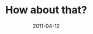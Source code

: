 ---
layout: base.njk
title : 'How about that?' 
view_title : 'How about that?' 
year : '2011' 
date : '2011-04-12' 
img_file : '/drawing/howaboutthat.png' 
html_file : 'howaboutthat' 
next_html : 'werehavingababy.html' 
year_order : '18' 
permalink : "title/{{html_file}}.html"
---